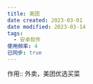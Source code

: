 ```yaml
---
title: 美团
date created: 2023-03-01
date modified: 2023-03-14
tags:
  - 安卓软件
使用频率: 4
已同步: true
---
```


作用:: 外卖，美团优选买菜
